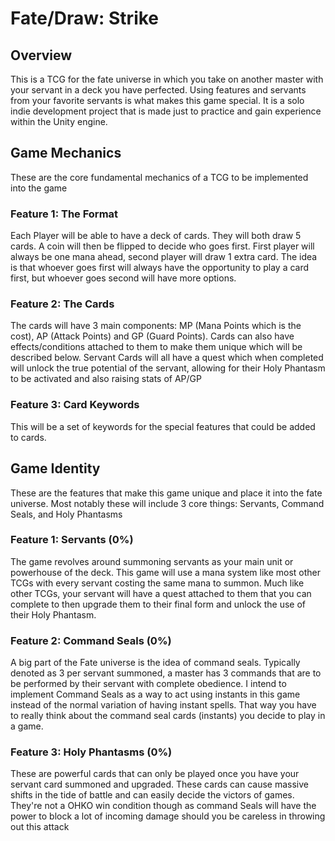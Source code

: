 # Fate/Draw: Strike

## Overview

This is a TCG for the fate universe in which you take on another master with your servant in a deck you have perfected. Using features and servants from your favorite servants is what makes this game special. It is a solo indie development project that is made just to practice and gain experience within the Unity engine.

## Game Mechanics

These are the core fundamental mechanics of a TCG to be implemented into the game

### Feature 1: The Format

Each Player will be able to have a deck of cards. They will both draw 5 cards. A coin will then be flipped to decide who goes first. First player will always be one mana ahead, second player will draw 1 extra card. The idea is that whoever goes first will always have the opportunity to play a card first, but whoever goes second will have more options.

### Feature 2: The Cards

The cards will have 3 main components: MP (Mana Points which is the cost), AP (Attack Points) and GP (Guard Points). Cards can also have effects/conditions attached to them to make them unique which will be described below. Servant Cards will all have a quest which when completed will unlock the true potential of the servant, allowing for their Holy Phantasm to be activated and also raising stats of AP/GP

### Feature 3: Card Keywords

This will be a set of keywords for the special features that could be added to cards.

## Game Identity

These are the features that make this game unique and place it into the fate universe. Most notably these will include 3 core things: Servants, Command Seals, and Holy Phantasms

### Feature 1: Servants (0%)

The game revolves around summoning servants as your main unit or powerhouse of the deck. This game will use a mana system like most other TCGs with every servant costing the same mana to summon. Much like other TCGs, your servant will have a quest attached to them that you can complete to then upgrade them to their final form and unlock the use of their Holy Phantasm.

### Feature 2: Command Seals (0%)

A big part of the Fate universe is the idea of command seals. Typically denoted as 3 per servant summoned, a master has 3 commands that are to be performed by their servant with complete obedience. I intend to implement Command Seals as a way to act using instants in this game instead of the normal variation of having instant spells. That way you have to really think about the command seal cards (instants) you decide to play in a game.

### Feature 3: Holy Phantasms (0%)

These are powerful cards that can only be played once you have your servant card summoned and upgraded. These cards can cause massive shifts in the tide of battle and can easily decide the victors of games. They're not a OHKO win condition though as command Seals will have the power to block a lot of incoming damage should you be careless in throwing out this attack
